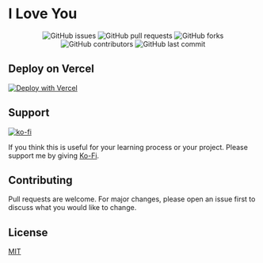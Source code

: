 # I Love You

<p align="center">
<img alt="GitHub issues" src="https://img.shields.io/github/issues/kikukeii/iloveyou">
<img alt="GitHub pull requests" src="https://img.shields.io/github/issues-pr/kikukeii/iloveyou">
<!-- <img alt="GitHub" src="https://img.shields.io/github/license/kikukeii/iloveyou">  -->
<!-- <img alt="GitHub stars" src="https://img.shields.io/github/stars/kikukeii/iloveyou"> -->
<img alt="GitHub forks" src="https://img.shields.io/github/forks/kikukeii/iloveyou">
<!-- <img alt="GitHub watchers" src="https://img.shields.io/github/watchers/kikukeii/iloveyou"> -->
<img alt="GitHub contributors" src="https://img.shields.io/github/contributors/kikukeii/iloveyou">
<img alt="GitHub last commit" src="https://img.shields.io/github/last-commit/kikukeii/iloveyou">
</p>

## Deploy on Vercel
[![Deploy with Vercel](https://vercel.com/button)](https://vercel.com/new/clone?repository-url=https%3A%2F%2Fgithub.com%2FkikuKeii%2Filoveyou)

## Support

[![ko-fi](https://ko-fi.com/img/githubbutton_sm.svg)](https://ko-fi.com/X8X031K5P)

If you think this is useful for your learning process or your project. Please support me by giving <a href="https://ko-fi.com/X8X031K5P" title="Ko-fi" target="_blank">Ko-Fi</a>.

## Contributing
Pull requests are welcome. For major changes, please open an issue first to discuss what you would like to change.

## License
[MIT](https://github.com/kikuKeii/iloveyou/blob/master/licence)